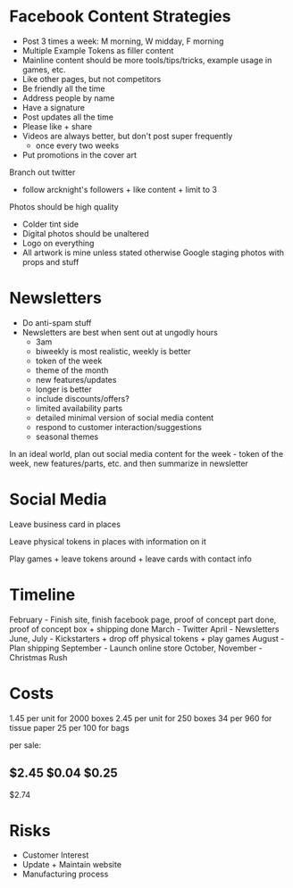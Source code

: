 # Facebook Content Strategies

- Post 3 times a week: M morning, W midday, F morning
- Multiple Example Tokens as filler content
- Mainline content should be more tools/tips/tricks, example usage in games, etc.
- Like other pages, but not competitors
- Be friendly all the time
- Address people by name
- Have a signature
- Post updates all the time
- Please like + share
- Videos are always better, but don't post super frequently
    - once every two weeks
- Put promotions in the cover art

Branch out twitter
- follow arcknight's followers + like content + limit to 3

Photos should be high quality
- Colder tint side
- Digital photos should be unaltered
- Logo on everything
- All artwork is mine unless stated otherwise
Google staging photos with props and stuff

# Newsletters

- Do anti-spam stuff
- Newsletters are best when sent out at ungodly hours
    - 3am
    - biweekly is most realistic, weekly is better
    - token of the week
    - theme of the month
    - new features/updates
    - longer is better
    - include discounts/offers?
    - limited availability parts
    - detailed minimal version of social media content
    - respond to customer interaction/suggestions
    - seasonal themes

In an ideal world, plan out social media content for the week - token of the week, new features/parts, etc. and then summarize in newsletter

# Social Media

Leave business card in places

Leave physical tokens in places with information on it

Play games + leave tokens around + leave cards with contact info

# Timeline

February - Finish site, finish facebook page, proof of concept part done, proof of concept box + shipping done
March - Twitter
April - Newsletters
June, July - Kickstarters + drop off physical tokens + play games
August - Plan shipping
September - Launch online store
October, November - Christmas Rush

# Costs

1.45 per unit for 2000 boxes
2.45 per unit for 250 boxes
34 per 960 for tissue paper
25 per 100 for bags

per sale:

$2.45 
$0.04
$0.25
-----
$2.74

# Risks

- Customer Interest
- Update + Maintain website
- Manufacturing process
